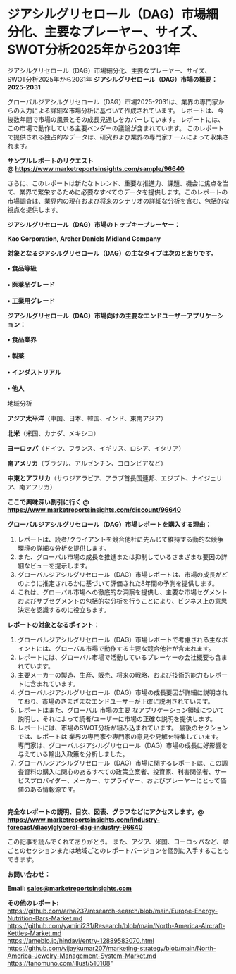 # ジアシルグリセロール（DAG）市場細分化、主要なプレーヤー、サイズ、SWOT分析2025年から2031年
ジアシルグリセロール（DAG）市場細分化、主要なプレーヤー、サイズ、SWOT分析2025年から2031年
<strong><b>ジアシルグリセロール（DAG）市場の概要：2025-2031</b></strong>

グローバルジアシルグリセロール（DAG）市場2025-2031は、業界の専門家からの入力による詳細な市場分析に基づいて作成されています。 レポートは、今後数年間で市場の風景とその成長見通しをカバーしています。 レポートには、この市場で動作している主要ベンダーの議論が含まれています。 このレポートで提供される独占的なデータは、研究および業界の専門家チームによって収集されます。

<strong>サンプルレポートのリクエスト @ <a href=https://www.marketreportsinsights.com/sample/96640>https://www.marketreportsinsights.com/sample/96640</a></strong>

さらに、このレポートは新たなトレンド、重要な推進力、課題、機会に焦点を当て、業界で繁栄するために必要なすべてのデータを提供します。このレポートの市場調査は、業界内の現在および将来のシナリオの詳細な分析を含む、包括的な視点を提供します。

<strong>ジアシルグリセロール（DAG）市場のトップキープレーヤー：</strong>

<strong>Kao Corporation, Archer Daniels Midland Company</strong>

<strong><b>対象となるジアシルグリセロール（DAG）の主なタイプは次のとおりです。</b></strong>

<strong>• 食品等級<br><br>• 医薬品グレード<br><br>• 工業用グレード</strong>

<strong><b>ジアシルグリセロール（DAG）市場向けの主要なエンドユーザーアプリケーション：</b></strong>

<strong>• 食品業界<br><br>• 製薬<br><br>• インダストリアル<br><br>• 他人</strong>

 地域分析

<strong><b>アジア太平洋</b></strong>（中国、日本、韓国、インド、東南アジア）

<strong><b>北米</b></strong>（米国、カナダ、メキシコ）

<strong><b>ヨーロッパ</b></strong>（ドイツ、フランス、イギリス、ロシア、イタリア）

<strong><b>南アメリカ</b></strong>（ブラジル、アルゼンチン、コロンビアなど）

<strong><b>中東とアフリカ</b></strong>（サウジアラビア、アラブ首長国連邦、エジプト、ナイジェリア、南アフリカ）

<strong>ここで興味深い割引に行く @ <a href=https://www.marketreportsinsights.com/discount/96640>https://www.marketreportsinsights.com/discount/96640</a></strong>

<strong><b>グローバルジアシルグリセロール（DAG）市場レポートを購入する理由：</b></strong>
<ol>
  <li>レポートは、読者/クライアントを競合他社に先んじて維持する動的な競争環境の詳細な分析を提供します。</li>
  <li>また、グローバル市場の成長を推進または抑制しているさまざまな要因の詳細なビューを提示します。</li>
  <li>グローバルジアシルグリセロール（DAG）市場レポートは、市場の成長がどのように推定されるかに基づいて評価された8年間の予測を提供します。</li>
  <li>これは、グローバル市場への徹底的な洞察を提供し、主要な市場セグメントおよびサブセグメントの包括的な分析を行うことにより、ビジネス上の意思決定を認識するのに役立ちます。</li>
</ol>
<strong><b>レポートの対象となるポイント：</b></strong>
<ol>
  <li>グローバルジアシルグリセロール（DAG）市場レポートで考慮される主なポイントには、グローバル市場で動作する主要な競合他社が含まれます。</li>
  <li>レポートには、グローバル市場で活動しているプレーヤーの会社概要も含まれています。</li>
  <li>主要メーカーの製造、生産、販売、将来の戦略、および技術的能力もレポートに含まれています。</li>
  <li>グローバルジアシルグリセロール（DAG）市場の成長要因が詳細に説明されており、市場のさまざまなエンドユーザーが正確に説明されています。</li>
  <li>レポートはまた、グローバル 市場の主要 なアプリケーション領域について説明し、それによって読者/ユーザーに市場の正確な説明を提供します。</li>
  <li>レポートには、市場のSWOT分析が組み込まれています。 最後のセクションでは、レポートは 業界の専門家や専門家の意見や見解を特集しています。 専門家は、グローバルジアシルグリセロール（DAG）市場の成長に好影響を与えている輸出入政策を分析しました。</li>
  <li>グローバルジアシルグリセロール（DAG）市場に関するレポートは、この調査資料の購入に関心のあるすべての政策立案者、投資家、利害関係者、サービスプロバイダー、メーカー、サプライヤー、およびプレーヤーにとって価値のある情報源です。</li>
</ol><br>
<strong>完全なレポートの説明、目次、図表、グラフなどにアクセスします。@ <a href=https://www.marketreportsinsights.com/industry-forecast/diacylglycerol-dag-industry-96640>https://www.marketreportsinsights.com/industry-forecast/diacylglycerol-dag-industry-96640</a></strong>

この記事を読んでくれてありがとう。 また、アジア、米国、ヨーロッパなど、章ごとのセクションまたは地域ごとのレポートバージョンを個別に入手することもできます。

<strong><b>お問い合わせ：</b></strong>

<strong>Email: </strong><a href=mailto:sales@marketreportsinsights.com><strong>sales@marketreportsinsights.com</strong></a>

<strong>その他のレポート:</strong>
<br>
<a href=https://github.com/arha237/research-search/blob/main/Europe-Energy-Nutrition-Bars-Market.md>https://github.com/arha237/research-search/blob/main/Europe-Energy-Nutrition-Bars-Market.md</a>
<br>
<a href=https://github.com/yamini231/Research/blob/main/North-America-Aircraft-Kettles-Market.md>https://github.com/yamini231/Research/blob/main/North-America-Aircraft-Kettles-Market.md</a>
<br>
<a href=https://ameblo.jp/hindavi/entry-12889583070.html>https://ameblo.jp/hindavi/entry-12889583070.html</a>
<br>
<a href=https://github.com/vijaykumar207/marketing-strategy/blob/main/North-America-Jewelry-Management-System-Market.md>https://github.com/vijaykumar207/marketing-strategy/blob/main/North-America-Jewelry-Management-System-Market.md</a>
<br>
<a href=https://tanomuno.com/illust/510108>https://tanomuno.com/illust/510108</a>"
